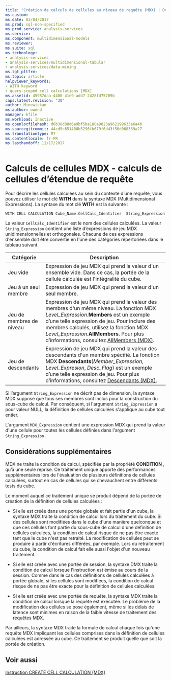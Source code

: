 ```yaml
---
title: "Création de calculs de cellules au niveau de requête (MDX) | Documents Microsoft"
ms.custom: 
ms.date: 03/04/2017
ms.prod: sql-non-specified
ms.prod_service: analysis-services
ms.service: 
ms.component: multidimensional-models
ms.reviewer: 
ms.suite: sql
ms.technology:
- analysis-services
- analysis-services/multidimensional-tabular
- analysis-services/data-mining
ms.tgt_pltfrm: 
ms.topic: article
helpviewer_keywords:
- WITH keyword
- query-scoped cell calculations [MDX]
ms.assetid: 45987daa-4400-41e9-add7-2428fd75709b
caps.latest.revision: "30"
author: Minewiskan
ms.author: owend
manager: kfile
ms.workload: Inactive
ms.openlocfilehash: d6b38d88d6a9bf5ba180a9023a962199633a6a4b
ms.sourcegitcommit: 44cd5c651488b5296fb679f6d43f50d068339a27
ms.translationtype: MT
ms.contentlocale: fr-FR
ms.lasthandoff: 11/17/2017
---
```

# <a name="mdx-cell-calculations---query-scoped-cell-calculations"></a>Calculs de cellules MDX - calculs de cellules d’étendue de requête
  Pour décrire les cellules calculées au sein du contexte d’une requête, vous pouvez utiliser le mot clé **WITH** dans la syntaxe MDX (Multidimensional Expressions). La syntaxe du mot clé **WITH** est la suivante :  
  
```  
WITH CELL CALCULATION Cube_Name.CellCalc_Identifier  String_Expression  
```  
  
 La valeur `CellCalc_Identifier` est le nom des cellules calculées. La valeur `String_Expression` contient une liste d’expressions de jeu MDX unidimensionnelles et orthogonales. Chacune de ces expressions d'ensemble doit être convertie en l'une des catégories répertoriées dans le tableau suivant.  
  
|Catégorie|Description|  
|--------------|-----------------|  
|Jeu vide|Expression de jeu MDX qui prend la valeur d'un ensemble vide. Dans ce cas, la portée de la cellule calculée est l'intégralité du cube.|  
|Jeu à un seul membre|Expression de jeu MDX qui prend la valeur d'un seul membre.|  
|Jeu de membres de niveau|Expression de jeu MDX qui prend la valeur des membres d'un même niveau. La fonction MDX *Level_Expression*.**Members** est un exemple d’une telle expression de jeu. Pour inclure des membres calculés, utilisez la fonction MDX *Level_Expression*.**AllMembers**. Pour plus d’informations, consultez [AllMembers &#40;MDX&#41;](../../../mdx/allmembers-mdx.md).|  
|Jeu de descendants|Expression de jeu MDX qui prend la valeur des descendants d'un membre spécifié. La fonction MDX **Descendants**(*Member_Expression*, *Level_Expresion*, *Desc_Flag*) est un exemple d’une telle expression de jeu. Pour plus d’informations, consultez [Descendants &#40;MDX&#41;](../../../mdx/descendants-mdx.md).|  
  
 Si l’argument `String_Expression` ne décrit pas de dimension, la syntaxe MDX suppose que tous ses membres sont inclus pour la construction du sous-cube de calcul. Par conséquent, si l'argument `String_Expression` a pour valeur NULL, la définition de cellules calculées s'applique au cube tout entier.  
  
 L'argument `MDX_Expression` contient une expression MDX qui prend la valeur d'une cellule pour toutes les cellules définies dans l'argument `String_Expression` .  
  
## <a name="additional-considerations"></a>Considérations supplémentaires  
 MDX ne traite la condition de calcul, spécifiée par la propriété **CONDITION** , qu’à une seule reprise. Ce traitement unique apporte des performances supplémentaires lors de l'évaluation de plusieurs définitions de cellules calculées, surtout en cas de cellules qui se chevauchent entre différents tests du cube.  
  
 Le moment auquel ce traitement unique se produit dépend de la portée de création de la définition de cellules calculées :  
  
-   Si elle est créée dans une portée globale et fait partie d'un cube, la syntaxe MDX traite la condition de calcul lors du traitement du cube. Si des cellules sont modifiées dans le cube d'une manière quelconque et que ces cellules font partie du sous-cube de calcul d'une définition de cellules calculées, la condition de calcul risque de ne pas être exacte tant que le cube n'est pas retraité. La modification de cellules peut se produire à partir d'écritures différées, par exemple. Lors du retraitement du cube, la condition de calcul fait elle aussi l'objet d'un nouveau traitement.  
  
-   Si elle est créée avec une portée de session, la syntaxe DMX traite la condition de calcul lorsque l'instruction est émise au cours de la session. Comme dans le cas des définitions de cellules calculées à portée globale, si les cellules sont modifiées, la condition de calcul risque de ne pas être exacte pour la définition de cellules calculées.  
  
-   Si elle est créée avec une portée de requête, la syntaxe MDX traite la condition de calcul lorsque la requête est exécutée. Le problème de la modification des cellules se pose également, même si les délais de latence sont minimes en raison de la faible vitesse de traitement des requêtes MDX.  
  
 Par ailleurs, la syntaxe MDX traite la formule de calcul chaque fois qu'une requête MDX impliquant les cellules comprises dans la définition de cellules calculées est adressée au cube. Ce traitement se produit quelle que soit la portée de création.  
  
## <a name="see-also"></a>Voir aussi  
 [Instruction CREATE CELL CALCULATION &#40;MDX&#41;](../../../mdx/mdx-data-definition-create-cell-calculation.md)  
  
  
